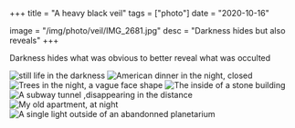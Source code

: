 +++
title = "A heavy black veil"
tags = ["photo"]
date = "2020-10-16"

image = "/img/photo/veil/IMG_2681.jpg"
desc = "Darkness hides but also reveals"
+++

Darkness hides what was obvious to better reveal what was occulted

![still life in the darkness](/img/photo/veil/IMG_2681.jpg)
![American dinner in the night, closed](/img/photo/veil/DSC04858.jpg)
![Trees in the night, a vague face shape](/img/photo/veil/IMG_9253.jpg)
![The inside of a stone building](/img/photo/veil/IMG_5052.jpg)
![A subway tunnel ,disappearing in the distance](/img/photo/veil/DSC04521.jpg)
![My old apartment, at night](/img/photo/veil/IMG_5884.jpg)
![A single light outside of an abandonned planetarium](/img/photo/veil/IMG_5555.jpg)
